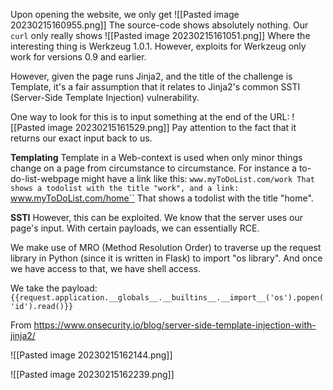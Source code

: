 Upon opening the website, we only get 
![[Pasted image 20230215160955.png]]
The source-code shows absolutely nothing. Our ``curl`` only really shows ![[Pasted image 20230215161051.png]]
Where the interesting thing is Werkzeug 1.0.1. However, exploits for Werkzeug only work for versions 0.9 and earlier.

However, given the page runs Jinja2, and the title of the challenge is Template, it's a fair assumption that it relates to Jinja2's common SSTI (Server-Side Template Injection) vulnerability.

One way to look for this is to input something at the end of the URL:
![[Pasted image 20230215161529.png]]
Pay attention to the fact that it returns our exact input back to us.

**Templating**
Template in a Web-context is used when only minor things change  on a page from circumstance to circumstance.
For instance a to-do-list-webpage might have a link like this:
``www.myToDoList.com/work
That shows a todolist with the title "work", and a link:
``www.myToDoList.com/home``
That shows a todolist with the title "home".

**SSTI**
However, this can be exploited. We know that the server uses our page's input. With certain payloads, we can essentially RCE.

We make use of MRO (Method Resolution Order) to traverse up the request library in Python (since it is written in Flask) to import "os library". And once we have access to that, we have shell access.

We take the payload:
``{{request.application.__globals__.__builtins__.__import__('os').popen('id').read()}}``

From https://www.onsecurity.io/blog/server-side-template-injection-with-jinja2/ 

![[Pasted image 20230215162144.png]]

![[Pasted image 20230215162239.png]]

